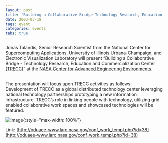 ```yaml
---
layout: post
title: 'Building a Collaborative Bridge-Technology Research, Education and Commercialization Center (TRECC)'
date: 2003-03-18
tags: event
categories: events
tabs: true
---
```


Jonas Talandis, Senior Research Scientist from the National Center for Supercomputing Applications, University of Illinois Urbana-Champaign, and Electronic Visualization Laboratory will present &ldquo;Building a Collaborative Bridge - Technology Research, Education and Commercialization Center <a href="http://www.ncsa.uiuc.edu/TechFocus/Projects/NCSA/TRECC">(TRECC)</a>&rdquo; at the <a href="http://http://oduaee-www.larc.nasa.gov/research_projects.php">NASA Center for Advanced Engineering Environments</a>.<br><br>

The presentation will focus upon TRECC activities as follows:<br>
Development of TRECC as a global distributed technology center leveraging national technology partnerships prototyping a new information infrastructure. TRECC&rsquo;s role in linking people with technology, utilizing grid enabled collaborative work spaces and showcased technologies will be featured.

![image](https://www.evl.uic.edu/output/originals/sm_trecc_logo.jpg-srcw.jpg){:style="max-width: 100%"}


Link: [http://oduaee-www.larc.nasa.gov/conf_work_templ.php?id=38](http://oduaee-www.larc.nasa.gov/conf_work_templ.php?id=38)
